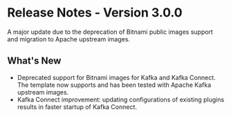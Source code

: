 # Release Notes - Version 3.0.0

A major update due to the deprecation of Bitnami public images support and migration to Apache upstream images.

## What's New

- Deprecated support for Bitnami images for Kafka and Kafka Connect. The template now supports and has been tested with Apache Kafka upstream images.
- Kafka Connect improvement: updating configurations of existing plugins results in faster startup of Kafka Connect.


